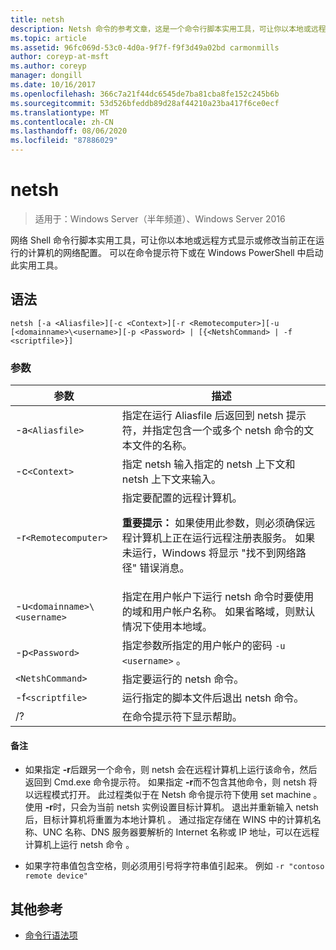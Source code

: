 ```yaml
---
title: netsh
description: Netsh 命令的参考文章，这是一个命令行脚本实用工具，可让你以本地或远程方式显示或修改当前正在运行的计算机的网络配置。
ms.topic: article
ms.assetid: 96fc069d-53c0-4d0a-9f7f-f9f3d49a02bd carmonmills
author: coreyp-at-msft
ms.author: coreyp
manager: dongill
ms.date: 10/16/2017
ms.openlocfilehash: 366c7a21f44dc6545de7ba81cba8fe152c245b6b
ms.sourcegitcommit: 53d526bfeddb89d28af44210a23ba417f6ce0ecf
ms.translationtype: MT
ms.contentlocale: zh-CN
ms.lasthandoff: 08/06/2020
ms.locfileid: "87886029"
---
```

# <a name="netsh"></a>netsh

> 适用于：Windows Server（半年频道）、Windows Server 2016

网络 Shell 命令行脚本实用工具，可让你以本地或远程方式显示或修改当前正在运行的计算机的网络配置。 可以在命令提示符下或在 Windows PowerShell 中启动此实用工具。

## <a name="syntax"></a>语法

```
netsh [-a <Aliasfile>][-c <Context>][-r <Remotecomputer>][-u [<domainname>\<username>][-p <Password> | [{<NetshCommand> | -f <scriptfile>}]
```

### <a name="parameters"></a>参数

| 参数 | 描述 |
| --------- | ----------- |
| -a`<Aliasfile>` | 指定在运行 Aliasfile 后返回到 netsh 提示符，并指定包含一个或多个 netsh 命令的文本文件的名称。 |
| -c`<Context>` | 指定 netsh 输入指定的 netsh 上下文和 netsh 上下文来输入。 |
| -r`<Remotecomputer>` | 指定要配置的远程计算机。<p>**重要提示：** 如果使用此参数，则必须确保远程计算机上正在运行远程注册表服务。 如果未运行，Windows 将显示 "找不到网络路径" 错误消息。 |
| -u`<domainname>\<username>` | 指定在用户帐户下运行 netsh 命令时要使用的域和用户帐户名称。 如果省略域，则默认情况下使用本地域。 |
| -p`<Password>` | 指定参数所指定的用户帐户的密码 `-u <username>` 。 |
| `<NetshCommand>` | 指定要运行的 netsh 命令。 |
| -f`<scriptfile>` | 运行指定的脚本文件后退出 netsh 命令。 |
| /? | 在命令提示符下显示帮助。 |

#### <a name="remarks"></a>备注

- 如果指定 **-r**后跟另一个命令，则 netsh 会在远程计算机上运行该命令，然后返回到 Cmd.exe 命令提示符。 如果指定 **-r**而不包含其他命令，则 netsh 将以远程模式打开。 此过程类似于在 Netsh 命令提示符下使用 set machine  。 使用 **-r**时，只会为当前 netsh 实例设置目标计算机。 退出并重新输入 netsh 后，目标计算机将重置为本地计算机  。 通过指定存储在 WINS 中的计算机名称、UNC 名称、DNS 服务器要解析的 Internet 名称或 IP 地址，可以在远程计算机上运行 netsh 命令  。

- 如果字符串值包含空格，则必须用引号将字符串值引起来。 例如 `-r "contoso remote device"`

## <a name="additional-references"></a>其他参考

- [命令行语法项](command-line-syntax-key.md)
